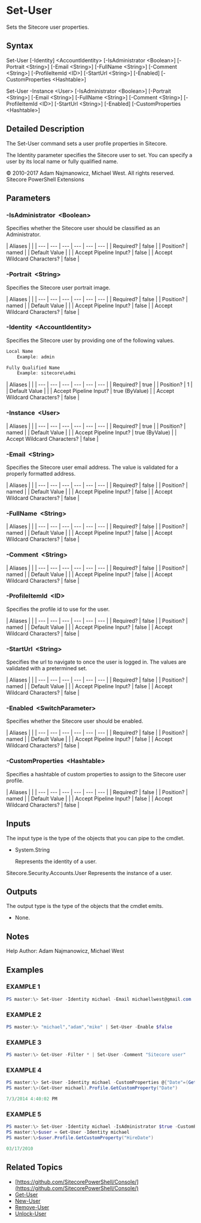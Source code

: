 # Set-User

Sets the Sitecore user properties.

## Syntax

Set-User \[-Identity\] &lt;AccountIdentity&gt; \[-IsAdministrator &lt;Boolean&gt;\] \[-Portrait &lt;String&gt;\] \[-Email &lt;String&gt;\] \[-FullName &lt;String&gt;\] \[-Comment &lt;String&gt;\] \[-ProfileItemId &lt;ID&gt;\] \[-StartUrl &lt;String&gt;\] \[-Enabled\] \[-CustomProperties &lt;Hashtable&gt;\]

Set-User -Instance &lt;User&gt; \[-IsAdministrator &lt;Boolean&gt;\] \[-Portrait &lt;String&gt;\] \[-Email &lt;String&gt;\] \[-FullName &lt;String&gt;\] \[-Comment &lt;String&gt;\] \[-ProfileItemId &lt;ID&gt;\] \[-StartUrl &lt;String&gt;\] \[-Enabled\] \[-CustomProperties &lt;Hashtable&gt;\]

## Detailed Description

The Set-User command sets a user profile properties in Sitecore.

The Identity parameter specifies the Sitecore user to set. You can specify a user by its local name or fully qualified name.

© 2010-2017 Adam Najmanowicz, Michael West. All rights reserved. Sitecore PowerShell Extensions

## Parameters

### -IsAdministrator  &lt;Boolean&gt;

Specifies whether the Sitecore user should be classified as an Administrator.

| Aliases |  |
| --- | --- | --- | --- | --- | --- |
| Required? | false |
| Position? | named |
| Default Value |  |
| Accept Pipeline Input? | false |
| Accept Wildcard Characters? | false |

### -Portrait  &lt;String&gt;

Specifies the Sitecore user portrait image.

| Aliases |  |
| --- | --- | --- | --- | --- | --- |
| Required? | false |
| Position? | named |
| Default Value |  |
| Accept Pipeline Input? | false |
| Accept Wildcard Characters? | false |

### -Identity  &lt;AccountIdentity&gt;

Specifies the Sitecore user by providing one of the following values.

```powershell
Local Name
    Example: admin

Fully Qualified Name
    Example: sitecore\admi 
```

| Aliases |  |
| --- | --- | --- | --- | --- | --- |
| Required? | true |
| Position? | 1 |
| Default Value |  |
| Accept Pipeline Input? | true \(ByValue\) |
| Accept Wildcard Characters? | false |

### -Instance  &lt;User&gt;

| Aliases |  |
| --- | --- | --- | --- | --- | --- |
| Required? | true |
| Position? | named |
| Default Value |  |
| Accept Pipeline Input? | true \(ByValue\) |
| Accept Wildcard Characters? | false |

### -Email  &lt;String&gt;

Specifies the Sitecore user email address. The value is validated for a properly formatted address.

| Aliases |  |
| --- | --- | --- | --- | --- | --- |
| Required? | false |
| Position? | named |
| Default Value |  |
| Accept Pipeline Input? | false |
| Accept Wildcard Characters? | false |

### -FullName  &lt;String&gt;

| Aliases |  |
| --- | --- | --- | --- | --- | --- |
| Required? | false |
| Position? | named |
| Default Value |  |
| Accept Pipeline Input? | false |
| Accept Wildcard Characters? | false |

### -Comment  &lt;String&gt;

| Aliases |  |
| --- | --- | --- | --- | --- | --- |
| Required? | false |
| Position? | named |
| Default Value |  |
| Accept Pipeline Input? | false |
| Accept Wildcard Characters? | false |

### -ProfileItemId  &lt;ID&gt;

Specifies the profile id to use for the user.

| Aliases |  |
| --- | --- | --- | --- | --- | --- |
| Required? | false |
| Position? | named |
| Default Value |  |
| Accept Pipeline Input? | false |
| Accept Wildcard Characters? | false |

### -StartUrl  &lt;String&gt;

Specifies the url to navigate to once the user is logged in. The values are validated with a pretermined set.

| Aliases |  |
| --- | --- | --- | --- | --- | --- |
| Required? | false |
| Position? | named |
| Default Value |  |
| Accept Pipeline Input? | false |
| Accept Wildcard Characters? | false |

### -Enabled  &lt;SwitchParameter&gt;

Specifies whether the Sitecore user should be enabled.

| Aliases |  |
| --- | --- | --- | --- | --- | --- |
| Required? | false |
| Position? | named |
| Default Value |  |
| Accept Pipeline Input? | false |
| Accept Wildcard Characters? | false |

### -CustomProperties  &lt;Hashtable&gt;

Specifies a hashtable of custom properties to assign to the Sitecore user profile.

| Aliases |  |
| --- | --- | --- | --- | --- | --- |
| Required? | false |
| Position? | named |
| Default Value |  |
| Accept Pipeline Input? | false |
| Accept Wildcard Characters? | false |

## Inputs

The input type is the type of the objects that you can pipe to the cmdlet.

* System.String

  Represents the identity of a user.

Sitecore.Security.Accounts.User Represents the instance of a user.

## Outputs

The output type is the type of the objects that the cmdlet emits.

* None. 

## Notes

Help Author: Adam Najmanowicz, Michael West

## Examples

### EXAMPLE 1

```powershell
PS master:\> Set-User -Identity michael -Email michaellwest@gmail.com
```

### EXAMPLE 2

```powershell
PS master:\> "michael","adam","mike" | Set-User -Enable $false
```

### EXAMPLE 3

```powershell
PS master:\> Get-User -Filter * | Set-User -Comment "Sitecore user"
```

### EXAMPLE 4

```powershell
PS master:\> Set-User -Identity michael -CustomProperties @{"Date"=(Get-Date)}
PS master:\>(Get-User michael).Profile.GetCustomProperty("Date")

7/3/2014 4:40:02 PM
```

### EXAMPLE 5

```powershell
PS master:\> Set-User -Identity michael -IsAdministrator $true -CustomProperties @{"HireDate"="03/17/2010"}
PS master:\>$user = Get-User -Identity michael
PS master:\>$user.Profile.GetCustomProperty("HireDate")

03/17/2010
```

## Related Topics

* [https://github.com/SitecorePowerShell/Console/](https://github.com/SitecorePowerShell/Console/) 
* [Get-User](get-user.md)
* [New-User](new-user.md)
* [Remove-User](remove-user.md)
* [Unlock-User](unlock-user.md)

